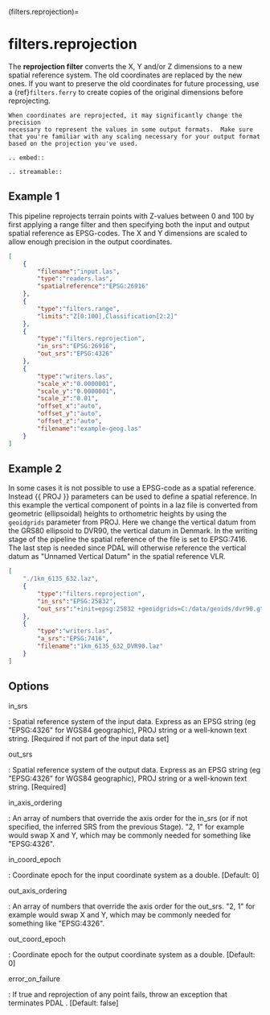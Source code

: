 (filters.reprojection)=

# filters.reprojection

The **reprojection filter** converts the X, Y and/or Z dimensions to a
new spatial
reference system. The old coordinates are replaced by the new ones.
If you want to preserve the old coordinates for future processing, use a
{ref}`filters.ferry` to create copies of the original dimensions before
reprojecting.

```{note}
When coordinates are reprojected, it may significantly change the precision
necessary to represent the values in some output formats.  Make sure
that you're familiar with any scaling necessary for your output format
based on the projection you've used.
```

```{eval-rst}
.. embed::
```

```{eval-rst}
.. streamable::
```

## Example 1

This pipeline reprojects terrain points with Z-values between 0 and 100 by first
applying a range filter and then specifying both the input and output spatial
reference as EPSG-codes. The X and Y dimensions are scaled to allow enough
precision in the output coordinates.

```json
[
    {
        "filename":"input.las",
        "type":"readers.las",
        "spatialreference":"EPSG:26916"
    },
    {
        "type":"filters.range",
        "limits":"Z[0:100],Classification[2:2]"
    },
    {
        "type":"filters.reprojection",
        "in_srs":"EPSG:26916",
        "out_srs":"EPSG:4326"
    },
    {
        "type":"writers.las",
        "scale_x":"0.0000001",
        "scale_y":"0.0000001",
        "scale_z":"0.01",
        "offset_x":"auto",
        "offset_y":"auto",
        "offset_z":"auto",
        "filename":"example-geog.las"
    }
]
```

## Example 2

In some cases it is not possible to use a EPSG-code as a spatial reference.
Instead {{ PROJ }} parameters can be used to define a spatial
reference.  In this example the vertical component of points in a laz file is
converted from geometric (ellipsoidal) heights to orthometric heights by using
the `geoidgrids` parameter from PROJ.  Here we change the vertical datum
from the GRS80 ellipsoid to DVR90, the vertical datum in Denmark. In the
writing stage of the pipeline the spatial reference of the file is set to
EPSG:7416. The last step is needed since PDAL will otherwise reference the
vertical datum as "Unnamed Vertical Datum" in the spatial reference VLR.

```json
[
    "./1km_6135_632.laz",
    {
        "type":"filters.reprojection",
        "in_srs":"EPSG:25832",
        "out_srs":"+init=epsg:25832 +geoidgrids=C:/data/geoids/dvr90.gtx"
    },
    {
        "type":"writers.las",
        "a_srs":"EPSG:7416",
        "filename":"1km_6135_632_DVR90.laz"
    }
]
```

## Options

in_srs

: Spatial reference system of the input data. Express as an EPSG string (eg
  "EPSG:4326" for WGS84 geographic), PROJ string or a well-known text
  string. \[Required if not part of the input data set\]

out_srs

: Spatial reference system of the output data. Express as an EPSG string (eg
  "EPSG:4326" for WGS84 geographic), PROJ string or a well-known text
  string. \[Required\]

in_axis_ordering

: An array of numbers that override the axis order for the in_srs (or if
  not specified, the inferred SRS from the previous Stage). "2, 1" for
  example would swap X and Y, which may be commonly needed for
  something like "EPSG:4326".

in_coord_epoch

: Coordinate epoch for the input coordinate system as a double. \[Default: 0\]

out_axis_ordering

: An array of numbers that override the axis order for the out_srs.
  "2, 1" for example would swap X and Y, which may be commonly needed for
  something like "EPSG:4326".

out_coord_epoch

: Coordinate epoch for the output coordinate system as a double. \[Default: 0\]

error_on_failure

: If true and reprojection of any point fails, throw an exception that terminates
  PDAL . \[Default: false\]
